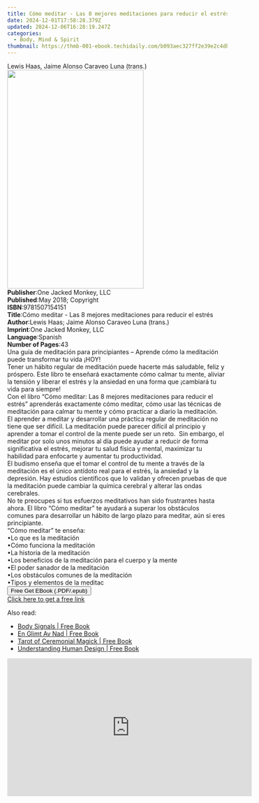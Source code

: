 ```yaml
---
title: Cómo meditar - Las 8 mejores meditaciones para reducir el estrés | Free Book
date: 2024-12-01T17:58:28.379Z
updated: 2024-12-06T16:28:19.247Z
categories:
  - Body, Mind & Spirit
thumbnail: https://thmb-001-ebook.techidaily.com/b093aec327ff2e39e2c4db3e35bafe972dd99f6b5fe75ca53dd6d974cf5e8fb3.jpg
---
```

<main id="book-container">
  <div class="flex flex-col">
    <div class="book-brief flex-1 py-6 px-4 sm:p-6 md:py-10 md:px-8">
      <!-- brief-->
      <div class="book-brief-main">
        Lewis Haas, Jaime Alonso Caraveo Luna (trans.)
      </div>
    </div>
    <div
      class="book-meta-info flex-1 grid gap-4 col-start-1 col-end-3 row-start-1 sm:mb-6 sm:grid-cols-4 lg:gap-6 lg:col-start-2 lg:row-end-6 lg:row-span-6 lg:mb-0"
    >
      <div
        class="book-meta-info-left place-content-center mt-4 p-4 text-sm leading-6 col-start-2 col-span-2 dark:text-slate-400"
      >
        <img
          class="w-full h-500 object-cover rounded-lg sm:h-255 sm:col-span-2 lg:col-span-full"
          src="https://img-001-ebook.techidaily.com/941476ed2bb71ec6643ca3dd1275ca94aab74b6559b06f23e50a206c8ed4429d.jpg"
          alt=""
          width="312"
          height="500"
        />
      </div>
      <div
        class="book-meta-info-right mt-2 col-start-1 row-start-2 col-span-3 self-center"
      >
        <!-- meta data  -->
        <div class="flex flex-col px-4 md:px-8">
          <div class="flex-1">
            <strong>Publisher</strong>:<span class="px-2"
              >One Jacked Monkey, LLC</span
            >
          </div>
          <div class="flex-1">
            <strong>Published</strong>:<span class="px-2"
              >May 2018; Copyright</span
            >
          </div>
          <div class="flex-1">
            <strong>ISBN</strong>:<span class="px-2">9781507154151</span>
          </div>
          <div class="flex-1">
            <strong>Title</strong>:<span class="px-2"
              >Cómo meditar - Las 8 mejores meditaciones para reducir el
              estrés</span
            >
          </div>
          <div class="flex-1">
            <strong>Author</strong>:<span class="px-2"
              >Lewis Haas; Jaime Alonso Caraveo Luna (trans.)</span
            >
          </div>
          <div class="flex-1">
            <strong>Imprint</strong>:<span class="px-2"
              >One Jacked Monkey, LLC</span
            >
          </div>
          <div class="flex-1">
            <strong>Language</strong>:<span class="px-2">Spanish</span>
          </div>
          <div class="flex-1">
            <strong>Number of Pages</strong>:<span class="px-2">43</span>
          </div>
        </div>
      </div>
    </div>
    <div class="book-description flex-1 py-6 px-4 sm:p-6 md:py-10 md:px-8">
      <div class="book-description-main">
        <div accordion-content="" id="description">
          Una guía de meditación para principiantes – Aprende cómo la meditación
          puede transformar tu vida ¡HOY!<br />Tener un hábito regular de
          meditación puede hacerte más saludable, feliz y próspero. Este libro
          te enseñará exactamente cómo calmar tu mente, aliviar la tensión y
          liberar el estrés y la ansiedad en una forma que ¡cambiará tu vida
          para siempre!<br />Con el libro “Cómo meditar: Las 8 mejores
          meditaciones para reducir el estrés” aprenderás exactamente cómo
          meditar, cómo usar las técnicas de meditación para calmar tu mente y
          cómo practicar a diario la meditación.<br />El aprender a meditar y
          desarrollar una práctica regular de meditación no tiene que ser
          difícil. La meditación puede parecer difícil al principio y aprender a
          tomar el control de la mente puede ser un reto. &nbsp;Sin embargo, el
          meditar por solo unos minutos al día puede ayudar a reducir de forma
          significativa el estrés, mejorar tu salud física y mental, maximizar
          tu habilidad para enfocarte y aumentar tu productividad.<br />El
          budismo enseña que el tomar el control de tu mente a través de la
          meditación es el único antídoto real para el estrés, la ansiedad y la
          depresión. Hay estudios científicos que lo validan y ofrecen pruebas
          de que la meditación puede cambiar la química cerebral y alterar las
          ondas cerebrales.<br />No te preocupes si tus esfuerzos meditativos
          han sido frustrantes hasta ahora. El libro “Cómo meditar” te ayudará a
          superar los obstáculos comunes para desarrollar un hábito de largo
          plazo para meditar, aún si eres principiante.&nbsp;<br />“Cómo
          meditar” te enseña:<br />•Lo que es la meditación<br />•Cómo funciona
          la meditación<br />•La historia de la meditación<br />•Los beneficios
          de la meditación para el cuerpo y la mente<br />•El poder sanador de
          la meditación<br />•Los obstáculos comunes de la meditación<br />•Tipos
          y elementos de la meditac
        </div>
        <div class="accordion-fader"></div>
      </div>
    </div>
    <div class="book-excerpts flex-1 py-6 px-4 sm:p-6 md:py-10 md:px-8"></div>
    <div
      class="book-about-author flex-1 py-6 px-4 sm:p-6 md:py-10 md:px-8"
    ></div>
    <div class="book-free-get flex-1 py-6 px-4 sm:p-6 md:py-10 md:px-8">
      <button
        id="btn-free-get"
        class="bg-blue-500 hover:bg-blue-700 text-white font-bold py-2 px-4 rounded"
      >
        Free Get EBook (.PDF/.epub)
      </button>
      <div id="countdown-display" class="px-2 text-lg mt-2"></div>
      <a
        id="free-link"
        class="hidden bg-blue-500 hover:bg-blue-700 text-white font-bold py-2 px-4 rounded"
        href="https://www.ebooks.com/en-us/book/95807484/c-mo-meditar-las-8-mejores-meditaciones-para-reducir-el-estr-s/lewis-haas/"
        target="_blank"
        >Click here to get a free link</a
      >
    </div>
    <script>
      let countdownTime = 0;
      let countdownInterval = null;
      document
        .getElementById('btn-free-get')
        .addEventListener('click', startCountdown);
      function startCountdown() {
        countdownTime = new Date().getTime() + 60000 * 3;
        countdownInterval = setInterval(updateCountdown, 1000);
        document.getElementById('btn-free-get').disabled = true;
        document
          .getElementById('btn-free-get')
          .classList.add('bg-gray-500', 'cursor-not-allowed');
      }
      function updateCountdown() {
        let currentTime = new Date().getTime();
        let timeLeft = countdownTime - currentTime;
        let secondsLeft = Math.floor(timeLeft / 1000);
        document.getElementById('countdown-display').innerHTML =
          `Remaining time: ${secondsLeft} seconds.`;
        if (secondsLeft <= 0) {
          clearInterval(countdownInterval);
          document.getElementById('btn-free-get').classList.add('hidden');
          document.getElementById('free-link').classList.remove('hidden');
          document.getElementById('countdown-display').innerHTML = '';
        }
      }
    </script>
  </div>
</main>

<ins class="adsbygoogle"
      style="display:block"
      data-ad-client="ca-pub-7571918770474297"
      data-ad-slot="8358498916"
      data-ad-format="auto"
      data-full-width-responsive="true"></ins>
    

<span class="atpl-alsoreadstyle">Also read:</span>
<div><ul>
<li><a href="https://novels-ebooks.techidaily.com/1337379-9780988677302-body-signals/"><u>Body Signals | Free Book</u></a></li>
<li><a href="https://novels-ebooks.techidaily.com/1322633-9780988432758-en-glimt-av-nad/"><u>En Glimt Av Nad | Free Book</u></a></li>
<li><a href="https://novels-ebooks.techidaily.com/1322659-9781609257309-tarot-of-ceremonial-magick/"><u>Tarot of Ceremonial Magick | Free Book</u></a></li>
<li><a href="https://novels-ebooks.techidaily.com/1331247-9781938289149-understanding-human-design/"><u>Understanding Human Design | Free Book</u></a></li>
</ul></div>

<!-- affiliate ads begin -->
<iframe width="560" height="315" src="https://www.youtube.com/embed/DEqoiNArwjQ?si=oaL_lgnI-RxY5Qy_" title="YouTube video player" frameborder="0" allow="accelerometer; autoplay; clipboard-write; encrypted-media; gyroscope; picture-in-picture; web-share" referrerpolicy="strict-origin-when-cross-origin" allowfullscreen></iframe>
<!-- affiliate ads end -->

